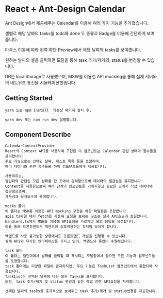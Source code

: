 # React + Ant-Design Calendar

Ant Design에서 제공해주는 Calendar를 이용해 여러 가지 기능을 추가했습니다.

셀별로 해당 날짜의 tasks를 todo와 done 두 종류로 Badge를 이용해 간단하게 보여줍니다.

마우스 이동에 따라 왼쪽 하단 Preview에서 해당 날짜의 tasks를 보여줍니다.

원하는 날짜의 셀을 클릭하면 모달을 통해 task 추가/제거와, status를 변경할 수 있습니다.

DB는 localStorage로 사용했으며, MSW를 이용한 API mocking을 통해 실제 서버와의 네트워크 통신을 시뮬레이션했습니다.

## Getting Started

```
yarn 또는 npm install  의존성 패키지 설치 후,
```

```
yarn dev 또는 npm run dev 실행합니다.
```

## Component Describe

```
CalendarContextProvider
React의 Context API를 사용하여 구현된 이 컴포넌트는 Calendar 관련 상태와 함수들을 관리합니다.
주요 기능으로는 선택된 날짜, 태스트 목록 등을 포함하며,
여러 데이터와 관련 함수들을 하위 컴포넌트들에게 제공합니다.

사용이유는,
캘린더와 관련된 모든 상태를 한 곳에서 관리함으로써 데이터의 일관성을 유지합니다.
Context를 사용함으로써 여러 단계의 컴포넌트를 거치지않고 필요한 곳에서 직접 데이터에 접근함으로써,
가독성과 유지보수에 용이합니다.
```

```
mocks 폴더
이 폴더는 MSW를 이용한 API mocking 구현을 위한 파일들을 포함합니다.
apis.ts파일 에서 fetch를 사용해 요청을 보내는 구조는 실제 API호출과 동일합니다.
handlers.ts에서 MSW를 이용해 API요청을 가로채고 모의 응답을 생성합니다.
이를 통해 프론트엔드가 백엔드와 상호작용하는 것처럼 보이게 합니다.

백엔드를 사용 불가능한 상황에서도 프론트엔드 개발을 진행할 수 있습니다.
실제 API와 유사한 인터페이스를 가지고 있어, 백엔드와 통합이 수월해집니다.
```

```
task 폴더
이 폴더는 캘린더에서 날짜를 클릭할 때 표시되는 모달창에서 필요한 모든 기능과 컴포넌트들을 포함합니다.
task 폴더에는 다양한 파일이 존재하지만, 주요 기능은 TaskList 컴포넌트에서 통합되어 사용됩니다.
TaskList는 선택된 날짜에 대한 모든 Tasks를 표시합니다.
또한, task 추가/제거 및 status 변경과 같은 작업 관련 API요청을 처리합니다.

선택된 날짜의 tasks를 효과적으로 보여주고 task 추가/제거 및 status변경을 제공합니다.
```
